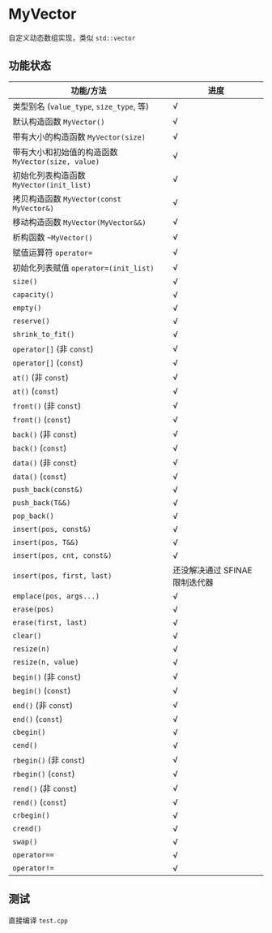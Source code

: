 # MyVector

自定义动态数组实现，类似 `std::vector`

## 功能状态

| 功能/方法                     | 进度 |
|---------------------------------|-------|
| 类型别名 (`value_type`, `size_type`, 等) | √    |
| 默认构造函数 `MyVector()`      | √    |
| 带有大小的构造函数 `MyVector(size)`   | √    |
| 带有大小和初始值的构造函数 `MyVector(size, value)`| √    |
| 初始化列表构造函数 `MyVector(init_list)`     | √    |
| 拷贝构造函数 `MyVector(const MyVector&)`   | √    |
| 移动构造函数 `MyVector(MyVector&&)`   | √    |
| 析构函数 `~MyVector()`           | √    |
| 赋值运算符 `operator=`          | √    |
| 初始化列表赋值 `operator=(init_list)` | √    |
| `size()`                         | √    |
| `capacity()`                     | √    |
| `empty()`                        | √    |
| `reserve()`                      | √    |
| `shrink_to_fit()`                | √    |
| `operator[]` (非 `const`)          | √    |
| `operator[]` (`const`)          | √    |
| `at()` (非 `const`)            | √    |
| `at()` (`const`)              | √    |
| `front()` (非 `const`)           | √    |
| `front()` (`const`)            | √    |
| `back()` (非 `const`)            | √    |
| `back()` (`const`)             | √    |
| `data()` (非 `const`)            | √    |
| `data()` (`const`)              | √    |
| `push_back(const&)`             | √    |
| `push_back(T&&)`                 | √    |
| `pop_back()`                    | √    |
| `insert(pos, const&)`           | √    |
| `insert(pos, T&&)`                | √    |
| `insert(pos, cnt, const&)`      | √    |
| `insert(pos, first, last)`       | 还没解决通过 SFINAE 限制迭代器    |
| `emplace(pos, args...)`        | √    |
| `erase(pos)`                  | √    |
| `erase(first, last)`             | √    |
| `clear()`                       | √    |
| `resize(n)`                     | √    |
| `resize(n, value)`              | √    |
| `begin()` (非 `const`)          | √    |
| `begin()` (`const`)            | √    |
| `end()` (非 `const`)            | √    |
| `end()` (`const`)              | √    |
| `cbegin()`                       | √    |
| `cend()`                         | √    |
| `rbegin()` (非 `const`)         | √    |
| `rbegin()` (`const`)           | √    |
| `rend()` (非 `const`)           | √    |
| `rend()` (`const`)             | √    |
| `crbegin()`                     | √    |
| `crend()`                       | √    |
| `swap()`                        | √    |
| `operator==`                   | √    |
| `operator!=`                   | √    |

## 测试

直接编译 `test.cpp`